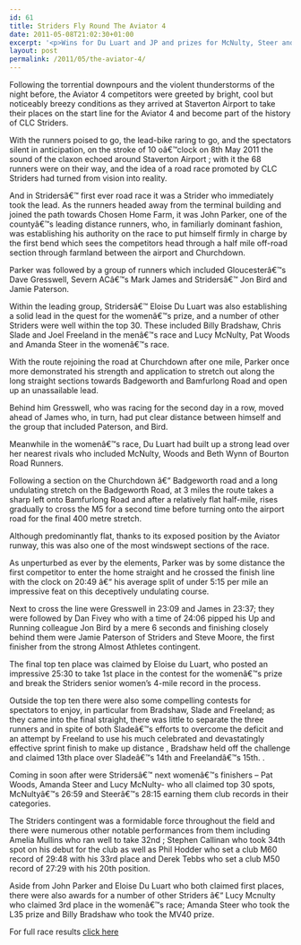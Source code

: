 ```yaml
---
id: 61
title: Striders Fly Round The Aviator 4
date: 2011-05-08T21:02:30+01:00
excerpt: '<p>Wins for Du Luart and JP and prizes for McNulty, Steer and Bradshaw as Striders set the pace and break records in the first ever road race promoted by the club.</p>'
layout: post
permalink: /2011/05/the-aviator-4/
---
```

</p> 

Following the torrential downpours and the violent thunderstorms of the night before, the Aviator 4 competitors were greeted by bright, cool but noticeably breezy conditions as they arrived at Staverton Airport to take their places on the start line for the Aviator 4 and become part of the history of CLC Striders.

With the runners poised to go, the lead-bike raring to go, and the spectators silent in anticipation, on the stroke of 10 oâ€™clock on 8th May 2011 the sound of the claxon echoed around Staverton Airport ; with it the 68 runners were on their way, and the idea of a road race promoted by CLC Striders had turned from vision into reality.

And in Stridersâ€™ first ever road race it was a Strider who immediately took the lead. As the runners headed away from the terminal building and joined the path towards Chosen Home Farm, it was John Parker, one of the countyâ€™s leading distance runners, who, in familiarly dominant fashion, was establishing his authority on the race to put himself firmly in charge by the first bend which sees the competitors head through a half mile off-road section through farmland between the airport and Churchdown.

Parker was followed by a group of runners which included Gloucesterâ€™s Dave Gresswell, Severn ACâ€™s Mark James and Stridersâ€™ Jon Bird and Jamie Paterson.

Within the leading group, Stridersâ€™ Eloise Du Luart was also establishing a solid lead in the quest for the womenâ€™s prize, and a number of other Striders were well within the top 30. These included Billy Bradshaw, Chris Slade and Joel Freeland in the menâ€™s race and Lucy McNulty, Pat Woods and Amanda Steer in the womenâ€™s race.

With the route rejoining the road at Churchdown after one mile, Parker once more demonstrated his strength and application to stretch out along the long straight sections towards Badgeworth and Bamfurlong Road and open up an unassailable lead.

Behind him Gresswell, who was racing for the second day in a row, moved ahead of James who, in turn, had put clear distance between himself and the group that included Paterson, and Bird.

Meanwhile in the womenâ€™s race, Du Luart had built up a strong lead over her nearest rivals who included McNulty, Woods and Beth Wynn of Bourton Road Runners.

Following a section on the Churchdown â€“ Badgeworth road and a long undulating stretch on the Badgeworth Road, at 3 miles the route takes a sharp left onto Bamfurlong Road and after a relatively flat half-mile, rises gradually to cross the M5 for a second time before turning onto the airport road for the final 400 metre stretch. 

Although predominantly flat, thanks to its exposed position by the Aviator runway, this was also one of the most windswept sections of the race.

As unperturbed as ever by the elements, Parker was by some distance the first competitor to enter the home straight and he crossed the finish line with the clock on 20:49 â€“ his average split of under 5:15 per mile an impressive feat on this deceptively undulating course.

Next to cross the line were Gresswell in 23:09 and James in 23:37; they were followed by Dan Fivey who with a time of 24:06 pipped his Up and Running colleague Jon Bird by a mere 6 seconds and finishing closely behind them were Jamie Paterson of Striders and Steve Moore, the first finisher from the strong Almost Athletes contingent.

The final top ten place was claimed by Eloise du Luart, who posted an impressive 25:30 to take 1st place in the contest for the womenâ€™s prize and break the Striders senior women&#8217;s 4-mile record in the process.

Outside the top ten there were also some compelling contests for spectators to enjoy, in particular from Bradshaw, Slade and Freeland; as they came into the final straight, there was little to separate the three runners and in spite of both Sladeâ€™s efforts to overcome the deficit and an attempt by Freeland to use his much celebrated and devastatingly effective sprint finish to make up distance , Bradshaw held off the challenge and claimed 13th place over Sladeâ€™s 14th and Freelandâ€™s 15th. . 

Coming in soon after were Stridersâ€™ next womenâ€™s finishers &#8211; Pat Woods, Amanda Steer and Lucy McNulty- who all claimed top 30 spots, McNultyâ€™s 26:59 and Steerâ€™s 28:15 earning them club records in their categories.

The Striders contingent was a formidable force throughout the field and there were numerous other notable performances from them including Amelia Mullins who ran well to take 32nd ; Stephen Callinan who took 34th spot on his debut for the club as well as Phil Hodder who set a club M60 record of 29:48 with his 33rd place and Derek Tebbs who set a club M50 record of 27:29 with his 20th position.

Aside from John Parker and Eloise Du Luart who both claimed first places, there were also awards for a number of other Striders â€“ Lucy Mcnulty who claimed 3rd place in the womenâ€™s race; Amanda Steer who took the L35 prize and Billy Bradshaw who took the MV40 prize.

For full race results <a href="http://www.clcstriders-runningclub.co.uk/images/documents/aviator42011results.pdf" target="_blank" rel="nofollow">click here</a>